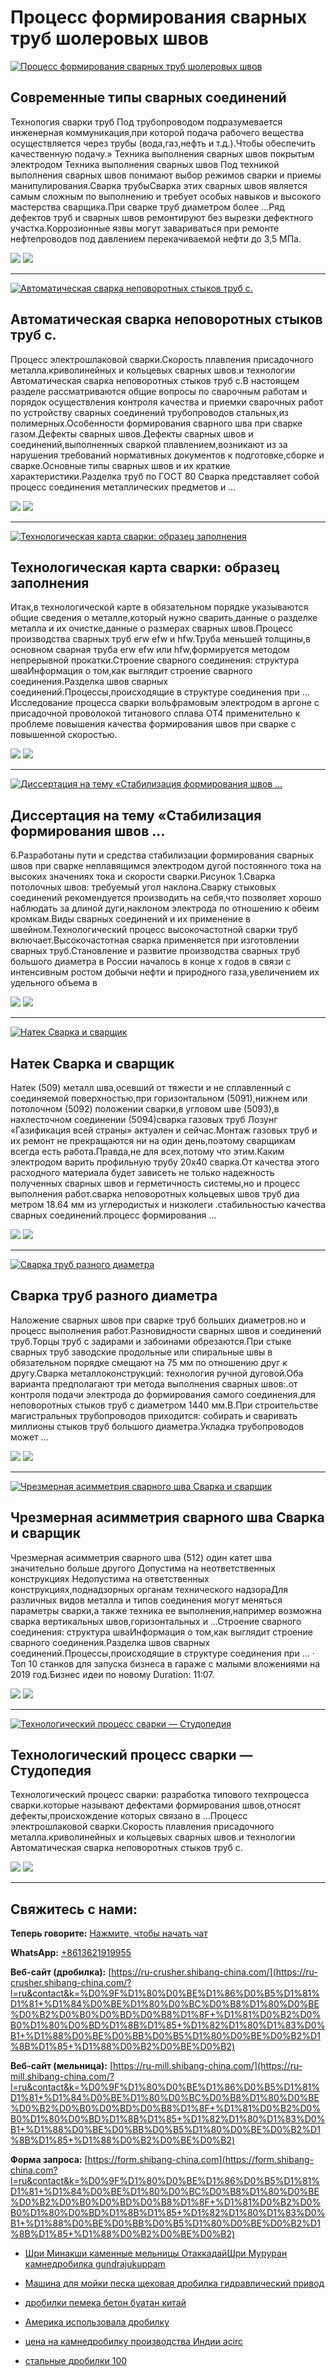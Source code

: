 # Процесс формирования сварных труб шолеровых швов

<a href="https://swt.shibang-china.com/?l=ru&img&k=%D0%9F%D1%80%D0%BE%D1%86%D0%B5%D1%81%D1%81+%D1%84%D0%BE%D1%80%D0%BC%D0%B8%D1%80%D0%BE%D0%B2%D0%B0%D0%BD%D0%B8%D1%8F+%D1%81%D0%B2%D0%B0%D1%80%D0%BD%D1%8B%D1%85+%D1%82%D1%80%D1%83%D0%B1+%D1%88%D0%BE%D0%BB%D0%B5%D1%80%D0%BE%D0%B2%D1%8B%D1%85+%D1%88%D0%B2%D0%BE%D0%B2" target="_blank">![Процесс формирования сварных труб шолеровых швов](http://static.shibang-china.com/all-800x300/261.jpg)</a>

## Современные типы сварных соединений
Технология сварки труб Под трубопроводом подразумевается инженерная коммуникация,при которой подача рабочего вещества осуществляется через трубы (вода,газ,нефть и т.д.).Чтобы обеспечить качественную подачу.&#187; Техника выполнения сварных швов покрытым электродом Техника выполнения сварных швов Под техникой выполнения сварных швов понимают выбор режимов сварки и приемы манипулирования.Сварка трубыСварка этих сварных швов является самым сложным по выполнению и требует особых навыков и высокого мастерства сварщика.При сварке труб диаметром более …Ряд дефектов труб и сварных швов ремонтируют без вырез&#173;ки дефектного участка.Коррозионные язвы могут завари&#173;ваться при ремонте нефтепроводов под давлением перекачи&#173;ваемой нефти до 3,5 МПа.


<a href="https://whatsapp.shibangsoft.com/WhatsApp.php" target="_blank" title="WhatsApp">![](http://static.shibang-china.com/icon/whatsapp.png)</a> <a href="https://swt.shibang-china.com/?l=ru&icon&k=%D0%9F%D1%80%D0%BE%D1%86%D0%B5%D1%81%D1%81+%D1%84%D0%BE%D1%80%D0%BC%D0%B8%D1%80%D0%BE%D0%B2%D0%B0%D0%BD%D0%B8%D1%8F+%D1%81%D0%B2%D0%B0%D1%80%D0%BD%D1%8B%D1%85+%D1%82%D1%80%D1%83%D0%B1+%D1%88%D0%BE%D0%BB%D0%B5%D1%80%D0%BE%D0%B2%D1%8B%D1%85+%D1%88%D0%B2%D0%BE%D0%B2" target="_blank">![](http://static.shibang-china.com/icon/chat-ru.png)</a>

---

<a href="https://swt.shibang-china.com/?l=ru&img&k=%D0%9F%D1%80%D0%BE%D1%86%D0%B5%D1%81%D1%81+%D1%84%D0%BE%D1%80%D0%BC%D0%B8%D1%80%D0%BE%D0%B2%D0%B0%D0%BD%D0%B8%D1%8F+%D1%81%D0%B2%D0%B0%D1%80%D0%BD%D1%8B%D1%85+%D1%82%D1%80%D1%83%D0%B1+%D1%88%D0%BE%D0%BB%D0%B5%D1%80%D0%BE%D0%B2%D1%8B%D1%85+%D1%88%D0%B2%D0%BE%D0%B2" target="_blank">![Автоматическая сварка неповоротных стыков труб с.](http://static.shibang-china.com/all-800x300/52.jpg)</a>

## Автоматическая сварка неповоротных стыков труб с.
Процесс электрошлаковой сварки.Скорость плавления присадочного металла.криволинейных и кольцевых сварных швов.и технологии Автоматическая сварка неповоротных стыков труб с.В настоящем разделе рассматриваются общие вопросы по сварочным работам и порядок осуществления контроля качества и приемки сварочных работ по устройству сварных соединений трубопроводов стальных,из полимерных.Особенности формирования сварного шва при сварке газом.Дефекты сварных швов.Дефекты сварных швов и соединений,выполненных сваркой плавлением,возникают из за нарушения требований нормативных документов к подготовке,сборке и сварке.Основные типы сварных швов и их краткие характеристики.Разделка труб по ГОСТ 80 Сварка представляет собой процесс соединения металлических предметов и …


<a href="https://whatsapp.shibangsoft.com/WhatsApp.php" target="_blank" title="WhatsApp">![](http://static.shibang-china.com/icon/whatsapp.png)</a> <a href="https://swt.shibang-china.com/?l=ru&icon&k=%D0%9F%D1%80%D0%BE%D1%86%D0%B5%D1%81%D1%81+%D1%84%D0%BE%D1%80%D0%BC%D0%B8%D1%80%D0%BE%D0%B2%D0%B0%D0%BD%D0%B8%D1%8F+%D1%81%D0%B2%D0%B0%D1%80%D0%BD%D1%8B%D1%85+%D1%82%D1%80%D1%83%D0%B1+%D1%88%D0%BE%D0%BB%D0%B5%D1%80%D0%BE%D0%B2%D1%8B%D1%85+%D1%88%D0%B2%D0%BE%D0%B2" target="_blank">![](http://static.shibang-china.com/icon/chat-ru.png)</a>

---

<a href="https://swt.shibang-china.com/?l=ru&img&k=%D0%9F%D1%80%D0%BE%D1%86%D0%B5%D1%81%D1%81+%D1%84%D0%BE%D1%80%D0%BC%D0%B8%D1%80%D0%BE%D0%B2%D0%B0%D0%BD%D0%B8%D1%8F+%D1%81%D0%B2%D0%B0%D1%80%D0%BD%D1%8B%D1%85+%D1%82%D1%80%D1%83%D0%B1+%D1%88%D0%BE%D0%BB%D0%B5%D1%80%D0%BE%D0%B2%D1%8B%D1%85+%D1%88%D0%B2%D0%BE%D0%B2" target="_blank">![Технологическая карта сварки: образец заполнения](http://static.shibang-china.com/all-800x300/195.jpg)</a>

## Технологическая карта сварки: образец заполнения
Итак,в технологической карте в обязательном порядке указываются общие сведения о металле,который нужно сварить,данные о разделке металла и их очистке,данные о размерах сварных швов.Процесс производства сварных труб erw efw и hfw.Труба меньшей толщины,в основном сварная труба erw efw или hfw,формируется методом непрерывной прокатки.Строение сварного соединения: структура шваИнформация о том,как выглядит строение сварного соединения.Разделка швов сварных соединений.Процессы,происходящие в структуре соединения при …Исследование процесса сварки вольфрамовым электродом в аргоне с присадочной проволокой титанового сплава ОТ4 применительно к проблеме повышения качества формирования швов при сварке с повышенной скоростью.


<a href="https://whatsapp.shibangsoft.com/WhatsApp.php" target="_blank" title="WhatsApp">![](http://static.shibang-china.com/icon/whatsapp.png)</a> <a href="https://swt.shibang-china.com/?l=ru&icon&k=%D0%9F%D1%80%D0%BE%D1%86%D0%B5%D1%81%D1%81+%D1%84%D0%BE%D1%80%D0%BC%D0%B8%D1%80%D0%BE%D0%B2%D0%B0%D0%BD%D0%B8%D1%8F+%D1%81%D0%B2%D0%B0%D1%80%D0%BD%D1%8B%D1%85+%D1%82%D1%80%D1%83%D0%B1+%D1%88%D0%BE%D0%BB%D0%B5%D1%80%D0%BE%D0%B2%D1%8B%D1%85+%D1%88%D0%B2%D0%BE%D0%B2" target="_blank">![](http://static.shibang-china.com/icon/chat-ru.png)</a>

---

<a href="https://swt.shibang-china.com/?l=ru&img&k=%D0%9F%D1%80%D0%BE%D1%86%D0%B5%D1%81%D1%81+%D1%84%D0%BE%D1%80%D0%BC%D0%B8%D1%80%D0%BE%D0%B2%D0%B0%D0%BD%D0%B8%D1%8F+%D1%81%D0%B2%D0%B0%D1%80%D0%BD%D1%8B%D1%85+%D1%82%D1%80%D1%83%D0%B1+%D1%88%D0%BE%D0%BB%D0%B5%D1%80%D0%BE%D0%B2%D1%8B%D1%85+%D1%88%D0%B2%D0%BE%D0%B2" target="_blank">![Диссертация на тему &#171;Стабилизация формирования швов …](http://static.shibang-china.com/all-800x300/1083.jpg)</a>

## Диссертация на тему &#171;Стабилизация формирования швов …
6.Разработаны пути и средства стабилизации формирования сварных швов при сварке неплавящимся электродом дугой постоянного тока на высоких значениях тока и скорости сварки.Рисунок 1.Сварка потолочных швов: требуемый угол наклона.Сварку стыковых соединений рекомендуется производить на себя,что позволяет хорошо наблюдать за длиной дуги,наклоном электрода по отношению к обеим кромкам.Виды сварных соединений и их применение в швейном.Технологический процесс высокочастотной сварки труб включает.Высокочастотная сварка применяется при изготовлении сварных труб.Становление и развитие производства сварных труб большого диаметра в России началось в конце х годов в связи с интенсивным ростом добычи нефти и природного газа,увеличением их удельного объема в


<a href="https://whatsapp.shibangsoft.com/WhatsApp.php" target="_blank" title="WhatsApp">![](http://static.shibang-china.com/icon/whatsapp.png)</a> <a href="https://swt.shibang-china.com/?l=ru&icon&k=%D0%9F%D1%80%D0%BE%D1%86%D0%B5%D1%81%D1%81+%D1%84%D0%BE%D1%80%D0%BC%D0%B8%D1%80%D0%BE%D0%B2%D0%B0%D0%BD%D0%B8%D1%8F+%D1%81%D0%B2%D0%B0%D1%80%D0%BD%D1%8B%D1%85+%D1%82%D1%80%D1%83%D0%B1+%D1%88%D0%BE%D0%BB%D0%B5%D1%80%D0%BE%D0%B2%D1%8B%D1%85+%D1%88%D0%B2%D0%BE%D0%B2" target="_blank">![](http://static.shibang-china.com/icon/chat-ru.png)</a>

---

<a href="https://swt.shibang-china.com/?l=ru&img&k=%D0%9F%D1%80%D0%BE%D1%86%D0%B5%D1%81%D1%81+%D1%84%D0%BE%D1%80%D0%BC%D0%B8%D1%80%D0%BE%D0%B2%D0%B0%D0%BD%D0%B8%D1%8F+%D1%81%D0%B2%D0%B0%D1%80%D0%BD%D1%8B%D1%85+%D1%82%D1%80%D1%83%D0%B1+%D1%88%D0%BE%D0%BB%D0%B5%D1%80%D0%BE%D0%B2%D1%8B%D1%85+%D1%88%D0%B2%D0%BE%D0%B2" target="_blank">![Натек Сварка и сварщик](http://static.shibang-china.com/all-800x300/1513.jpg)</a>

## Натек Сварка и сварщик
Натек (509) металл шва,осевший от тяжести и не сплавленный с соединяемой поверхностью,при горизонтальном (5091),нижнем или потолочном (5092) положении сварки,в угловом шве (5093),в нахлесточном соединении (5094)cварка газовых труб Лозунг &#171;Газификация всей страны&#187; актуален и сейчас.Монтаж газовых труб и их ремонт не прекращаются ни на один день,поэтому сварщикам всегда есть работа.Правда,не для всех,потому что этим.Каким электродом варить профильную трубу 20х40 сварка.От качества этого расходного материала будет зависеть не только надежность полученных сварных швов и герметичность системы,но и процесс выполнения работ.сварка неповоротных кольцевых швов труб диа метром 18.64 мм из углеродистых и низколеги .стабильностью качества сварных соединений.процесс формирования …


<a href="https://whatsapp.shibangsoft.com/WhatsApp.php" target="_blank" title="WhatsApp">![](http://static.shibang-china.com/icon/whatsapp.png)</a> <a href="https://swt.shibang-china.com/?l=ru&icon&k=%D0%9F%D1%80%D0%BE%D1%86%D0%B5%D1%81%D1%81+%D1%84%D0%BE%D1%80%D0%BC%D0%B8%D1%80%D0%BE%D0%B2%D0%B0%D0%BD%D0%B8%D1%8F+%D1%81%D0%B2%D0%B0%D1%80%D0%BD%D1%8B%D1%85+%D1%82%D1%80%D1%83%D0%B1+%D1%88%D0%BE%D0%BB%D0%B5%D1%80%D0%BE%D0%B2%D1%8B%D1%85+%D1%88%D0%B2%D0%BE%D0%B2" target="_blank">![](http://static.shibang-china.com/icon/chat-ru.png)</a>

---

<a href="https://swt.shibang-china.com/?l=ru&img&k=%D0%9F%D1%80%D0%BE%D1%86%D0%B5%D1%81%D1%81+%D1%84%D0%BE%D1%80%D0%BC%D0%B8%D1%80%D0%BE%D0%B2%D0%B0%D0%BD%D0%B8%D1%8F+%D1%81%D0%B2%D0%B0%D1%80%D0%BD%D1%8B%D1%85+%D1%82%D1%80%D1%83%D0%B1+%D1%88%D0%BE%D0%BB%D0%B5%D1%80%D0%BE%D0%B2%D1%8B%D1%85+%D1%88%D0%B2%D0%BE%D0%B2" target="_blank">![Сварка труб разного диаметра](http://static.shibang-china.com/all-800x300/664.jpg)</a>

## Сварка труб разного диаметра
Наложение сварных швов при сварке труб больших диаметров.но и процесс выполнения работ.Разновидности сварных швов и соединений труб.Торцы труб с задирами и забоинами обрезаются.При стыке сварных труб заводские продольные или спиральные швы в обязательном порядке смещают на 75 мм по отношению друг к другу.Сварка металлоконструкций: технология ручной дуговой.Оба варианта предполагают три метода выполнения сварных швов:.от контроля подачи электрода до формирования самого соединения.для неповоротных стыков труб с диаметром 1440 мм.В.При строительстве магистральных трубопроводов приходится: собирать и сваривать миллионы стыков труб большого диаметра.Укладка трубопроводов может …


<a href="https://whatsapp.shibangsoft.com/WhatsApp.php" target="_blank" title="WhatsApp">![](http://static.shibang-china.com/icon/whatsapp.png)</a> <a href="https://swt.shibang-china.com/?l=ru&icon&k=%D0%9F%D1%80%D0%BE%D1%86%D0%B5%D1%81%D1%81+%D1%84%D0%BE%D1%80%D0%BC%D0%B8%D1%80%D0%BE%D0%B2%D0%B0%D0%BD%D0%B8%D1%8F+%D1%81%D0%B2%D0%B0%D1%80%D0%BD%D1%8B%D1%85+%D1%82%D1%80%D1%83%D0%B1+%D1%88%D0%BE%D0%BB%D0%B5%D1%80%D0%BE%D0%B2%D1%8B%D1%85+%D1%88%D0%B2%D0%BE%D0%B2" target="_blank">![](http://static.shibang-china.com/icon/chat-ru.png)</a>

---

<a href="https://swt.shibang-china.com/?l=ru&img&k=%D0%9F%D1%80%D0%BE%D1%86%D0%B5%D1%81%D1%81+%D1%84%D0%BE%D1%80%D0%BC%D0%B8%D1%80%D0%BE%D0%B2%D0%B0%D0%BD%D0%B8%D1%8F+%D1%81%D0%B2%D0%B0%D1%80%D0%BD%D1%8B%D1%85+%D1%82%D1%80%D1%83%D0%B1+%D1%88%D0%BE%D0%BB%D0%B5%D1%80%D0%BE%D0%B2%D1%8B%D1%85+%D1%88%D0%B2%D0%BE%D0%B2" target="_blank">![Чрезмерная асимметрия сварного шва Сварка и сварщик](http://static.shibang-china.com/all-800x300/1403.jpg)</a>

## Чрезмерная асимметрия сварного шва Сварка и сварщик
Чрезмерная асимметрия сварного шва (512) один катет шва значительно больше другого Допустима на неответственных конструкциях Недопустима на ответственных конструкциях,поднадзорных органам технического надзораДля различных видов металла и типов соединения могут меняться параметры сварки,а также техника ее выполнения,например возможна сварка вертикальных швов,горизонтальных и …Строение сварного соединения: структура шваИнформация о том,как выглядит строение сварного соединения.Разделка швов сварных соединений.Процессы,происходящие в структуре соединения при …&nbsp;&#0183;&#32;Топ 10 станков для запуска бизнеса в гараже с малыми вложениями на 2019 год.Бизнес идеи по новому Duration: 11:07.


<a href="https://whatsapp.shibangsoft.com/WhatsApp.php" target="_blank" title="WhatsApp">![](http://static.shibang-china.com/icon/whatsapp.png)</a> <a href="https://swt.shibang-china.com/?l=ru&icon&k=%D0%9F%D1%80%D0%BE%D1%86%D0%B5%D1%81%D1%81+%D1%84%D0%BE%D1%80%D0%BC%D0%B8%D1%80%D0%BE%D0%B2%D0%B0%D0%BD%D0%B8%D1%8F+%D1%81%D0%B2%D0%B0%D1%80%D0%BD%D1%8B%D1%85+%D1%82%D1%80%D1%83%D0%B1+%D1%88%D0%BE%D0%BB%D0%B5%D1%80%D0%BE%D0%B2%D1%8B%D1%85+%D1%88%D0%B2%D0%BE%D0%B2" target="_blank">![](http://static.shibang-china.com/icon/chat-ru.png)</a>

---

<a href="https://swt.shibang-china.com/?l=ru&img&k=%D0%9F%D1%80%D0%BE%D1%86%D0%B5%D1%81%D1%81+%D1%84%D0%BE%D1%80%D0%BC%D0%B8%D1%80%D0%BE%D0%B2%D0%B0%D0%BD%D0%B8%D1%8F+%D1%81%D0%B2%D0%B0%D1%80%D0%BD%D1%8B%D1%85+%D1%82%D1%80%D1%83%D0%B1+%D1%88%D0%BE%D0%BB%D0%B5%D1%80%D0%BE%D0%B2%D1%8B%D1%85+%D1%88%D0%B2%D0%BE%D0%B2" target="_blank">![Технологический процесс сварки — Студопедия](http://static.shibang-china.com/all-800x300/1495.jpg)</a>

## Технологический процесс сварки — Студопедия
Технологический процесс сварки: разработка типового техпроцесса сварки.которые называют дефектами формирования швов,относят дефекты,происхождение которых связано в …Процесс электрошлаковой сварки.Скорость плавления присадочного металла.криволинейных и кольцевых сварных швов.и технологии Автоматическая сварка неповоротных стыков труб с.

<a href="https://whatsapp.shibangsoft.com/WhatsApp.php" target="_blank" title="WhatsApp">![](http://static.shibang-china.com/icon/whatsapp.png)</a> <a href="https://swt.shibang-china.com/?l=ru&icon&k=%D0%9F%D1%80%D0%BE%D1%86%D0%B5%D1%81%D1%81+%D1%84%D0%BE%D1%80%D0%BC%D0%B8%D1%80%D0%BE%D0%B2%D0%B0%D0%BD%D0%B8%D1%8F+%D1%81%D0%B2%D0%B0%D1%80%D0%BD%D1%8B%D1%85+%D1%82%D1%80%D1%83%D0%B1+%D1%88%D0%BE%D0%BB%D0%B5%D1%80%D0%BE%D0%B2%D1%8B%D1%85+%D1%88%D0%B2%D0%BE%D0%B2" target="_blank">![](http://static.shibang-china.com/icon/chat-ru.png)</a>

---
## Свяжитесь с нами:

**Теперь говорите:** [Нажмите, чтобы начать чат](https://swt.shibang-china.com?l=ru&contact&k=%D0%9F%D1%80%D0%BE%D1%86%D0%B5%D1%81%D1%81+%D1%84%D0%BE%D1%80%D0%BC%D0%B8%D1%80%D0%BE%D0%B2%D0%B0%D0%BD%D0%B8%D1%8F+%D1%81%D0%B2%D0%B0%D1%80%D0%BD%D1%8B%D1%85+%D1%82%D1%80%D1%83%D0%B1+%D1%88%D0%BE%D0%BB%D0%B5%D1%80%D0%BE%D0%B2%D1%8B%D1%85+%D1%88%D0%B2%D0%BE%D0%B2)

**WhatsApp:**  [+8613621919955](https://whatsapp.shibangsoft.com/WhatsApp.php)

**Веб-сайт (дробилка):** [https://ru-crusher.shibang-china.com/](https://ru-crusher.shibang-china.com/?l=ru&contact&k=%D0%9F%D1%80%D0%BE%D1%86%D0%B5%D1%81%D1%81+%D1%84%D0%BE%D1%80%D0%BC%D0%B8%D1%80%D0%BE%D0%B2%D0%B0%D0%BD%D0%B8%D1%8F+%D1%81%D0%B2%D0%B0%D1%80%D0%BD%D1%8B%D1%85+%D1%82%D1%80%D1%83%D0%B1+%D1%88%D0%BE%D0%BB%D0%B5%D1%80%D0%BE%D0%B2%D1%8B%D1%85+%D1%88%D0%B2%D0%BE%D0%B2)

**Веб-сайт (мельница):** [https://ru-mill.shibang-china.com/](https://ru-mill.shibang-china.com/?l=ru&contact&k=%D0%9F%D1%80%D0%BE%D1%86%D0%B5%D1%81%D1%81+%D1%84%D0%BE%D1%80%D0%BC%D0%B8%D1%80%D0%BE%D0%B2%D0%B0%D0%BD%D0%B8%D1%8F+%D1%81%D0%B2%D0%B0%D1%80%D0%BD%D1%8B%D1%85+%D1%82%D1%80%D1%83%D0%B1+%D1%88%D0%BE%D0%BB%D0%B5%D1%80%D0%BE%D0%B2%D1%8B%D1%85+%D1%88%D0%B2%D0%BE%D0%B2)

**Форма запроса:** [https://form.shibang-china.com](https://form.shibang-china.com?l=ru&contact&k=%D0%9F%D1%80%D0%BE%D1%86%D0%B5%D1%81%D1%81+%D1%84%D0%BE%D1%80%D0%BC%D0%B8%D1%80%D0%BE%D0%B2%D0%B0%D0%BD%D0%B8%D1%8F+%D1%81%D0%B2%D0%B0%D1%80%D0%BD%D1%8B%D1%85+%D1%82%D1%80%D1%83%D0%B1+%D1%88%D0%BE%D0%BB%D0%B5%D1%80%D0%BE%D0%B2%D1%8B%D1%85+%D1%88%D0%B2%D0%BE%D0%B2)

* [Шри Минакши каменные мельницы ОтаккадайШри Муруран камнедробилка gundrajukuppam](../134/%D0%A8%D1%80%D0%B8%20%D0%9C%D0%B8%D0%BD%D0%B0%D0%BA%D1%88%D0%B8%20%D0%BA%D0%B0%D0%BC%D0%B5%D0%BD%D0%BD%D1%8B%D0%B5%20%D0%BC%D0%B5%D0%BB%D1%8C%D0%BD%D0%B8%D1%86%D1%8B%20%D0%9E%D1%82%D0%B0%D0%BA%D0%BA%D0%B0%D0%B4%D0%B0%D0%B9%D0%A8%D1%80%D0%B8%20%D0%9C%D1%83%D1%80%D1%83%D1%80%D0%B0%D0%BD%20%D0%BA%D0%B0%D0%BC%D0%BD%D0%B5%D0%B4%D1%80%D0%BE%D0%B1%D0%B8%D0%BB%D0%BA%D0%B0%20gundrajukuppam.md)

* [Машина для мойки песка щековая дробилка гидравлический привод](../131/%D0%9C%D0%B0%D1%88%D0%B8%D0%BD%D0%B0%20%D0%B4%D0%BB%D1%8F%20%D0%BC%D0%BE%D0%B9%D0%BA%D0%B8%20%D0%BF%D0%B5%D1%81%D0%BA%D0%B0%20%D1%89%D0%B5%D0%BA%D0%BE%D0%B2%D0%B0%D1%8F%20%D0%B4%D1%80%D0%BE%D0%B1%D0%B8%D0%BB%D0%BA%D0%B0%20%D0%B3%D0%B8%D0%B4%D1%80%D0%B0%D0%B2%D0%BB%D0%B8%D1%87%D0%B5%D1%81%D0%BA%D0%B8%D0%B9%20%D0%BF%D1%80%D0%B8%D0%B2%D0%BE%D0%B4.md)

* [дробилки пемека бетон буатан китай](../135/%D0%B4%D1%80%D0%BE%D0%B1%D0%B8%D0%BB%D0%BA%D0%B8%20%D0%BF%D0%B5%D0%BC%D0%B5%D0%BA%D0%B0%20%D0%B1%D0%B5%D1%82%D0%BE%D0%BD%20%D0%B1%D1%83%D0%B0%D1%82%D0%B0%D0%BD%20%D0%BA%D0%B8%D1%82%D0%B0%D0%B9.md)

* [Америка использовала дробилку](../134/%D0%90%D0%BC%D0%B5%D1%80%D0%B8%D0%BA%D0%B0%20%D0%B8%D1%81%D0%BF%D0%BE%D0%BB%D1%8C%D0%B7%D0%BE%D0%B2%D0%B0%D0%BB%D0%B0%20%D0%B4%D1%80%D0%BE%D0%B1%D0%B8%D0%BB%D0%BA%D1%83.md)

* [цена на камнедробилку производства Индии acirc](../133/%D1%86%D0%B5%D0%BD%D0%B0%20%D0%BD%D0%B0%20%D0%BA%D0%B0%D0%BC%D0%BD%D0%B5%D0%B4%D1%80%D0%BE%D0%B1%D0%B8%D0%BB%D0%BA%D1%83%20%D0%BF%D1%80%D0%BE%D0%B8%D0%B7%D0%B2%D0%BE%D0%B4%D1%81%D1%82%D0%B2%D0%B0%20%D0%98%D0%BD%D0%B4%D0%B8%D0%B8%20acirc.md)

* [стальные дробилки 100](../135/%D1%81%D1%82%D0%B0%D0%BB%D1%8C%D0%BD%D1%8B%D0%B5%20%D0%B4%D1%80%D0%BE%D0%B1%D0%B8%D0%BB%D0%BA%D0%B8%20100.md)